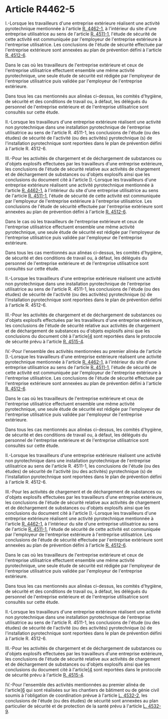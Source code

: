 # Article R4462-5

I.-Lorsque les travailleurs d'une entreprise extérieure réalisent une activité pyrotechnique mentionnée à l'article [R. 4462-1][1], à l'intérieur du site d'une entreprise utilisatrice au sens de l'article [R. 4511-1][2], l'étude de sécurité de cette activité est communiquée par l'employeur de l'entreprise extérieure à l'entreprise utilisatrice. Les conclusions de l'étude de sécurité effectuée par l'entreprise extérieure sont annexées au plan de prévention défini à l'article [R. 4512-6][3]. 

Dans le cas où les travailleurs de l'entreprise extérieure et ceux de l'entreprise utilisatrice effectuent ensemble une même activité pyrotechnique, une seule étude de sécurité est rédigée par l'employeur de l'entreprise utilisatrice puis validée par l'employeur de l'entreprise extérieure. 

Dans tous les cas mentionnés aux alinéas ci-dessus, les comités d'hygiène, de sécurité et des conditions de travail ou, à défaut, les délégués du personnel de l'entreprise extérieure et de l'entreprise utilisatrice sont consultés sur cette étude. 

II.-Lorsque les travailleurs d'une entreprise extérieure réalisent une activité non pyrotechnique dans une installation pyrotechnique de l'entreprise utilisatrice au sens de l'article R. 4511-1, les conclusions de l'étude (ou des études) de sécurité de l'activité (ou des activités) pyrotechnique (s) de l'installation pyrotechnique sont reportées dans le plan de prévention défini à l'article R. 4512-6. 

III.-Pour les activités de chargement et de déchargement de substances ou d'objets explosifs effectuées par les travailleurs d'une entreprise extérieure, les conclusions de l'étude de sécurité relative aux activités de chargement et de déchargement de substances ou d'objets explosifs ainsi que les conclusions du document cité à l'article [I.-Lorsque les travailleurs d'une entreprise extérieure réalisent une activité pyrotechnique mentionnée à l'article [R. 4462-1][1], à l'intérieur du site d'une entreprise utilisatrice au sens de l'article [R. 4511-1][2], l'étude de sécurité de cette activité est communiquée par l'employeur de l'entreprise extérieure à l'entreprise utilisatrice. Les conclusions de l'étude de sécurité effectuée par l'entreprise extérieure sont annexées au plan de prévention défini à l'article [R. 4512-6][3]. 

Dans le cas où les travailleurs de l'entreprise extérieure et ceux de l'entreprise utilisatrice effectuent ensemble une même activité pyrotechnique, une seule étude de sécurité est rédigée par l'employeur de l'entreprise utilisatrice puis validée par l'employeur de l'entreprise extérieure. 

Dans tous les cas mentionnés aux alinéas ci-dessus, les comités d'hygiène, de sécurité et des conditions de travail ou, à défaut, les délégués du personnel de l'entreprise extérieure et de l'entreprise utilisatrice sont consultés sur cette étude. 

II.-Lorsque les travailleurs d'une entreprise extérieure réalisent une activité non pyrotechnique dans une installation pyrotechnique de l'entreprise utilisatrice au sens de l'article R. 4511-1, les conclusions de l'étude (ou des études) de sécurité de l'activité (ou des activités) pyrotechnique (s) de l'installation pyrotechnique sont reportées dans le plan de prévention défini à l'article R. 4512-6. 

III.-Pour les activités de chargement et de déchargement de substances ou d'objets explosifs effectuées par les travailleurs d'une entreprise extérieure, les conclusions de l'étude de sécurité relative aux activités de chargement et de déchargement de substances ou d'objets explosifs ainsi que les conclusions du document cité à l'article][4] sont reportées dans le protocole de sécurité prévu à l'article [R. 4515-4][5]. 

IV.-Pour l'ensemble des activités mentionnées au premier alinéa de l'article [I.-Lorsque les travailleurs d'une entreprise extérieure réalisent une activité pyrotechnique mentionnée à l'article [R. 4462-1][1], à l'intérieur du site d'une entreprise utilisatrice au sens de l'article [R. 4511-1][2], l'étude de sécurité de cette activité est communiquée par l'employeur de l'entreprise extérieure à l'entreprise utilisatrice. Les conclusions de l'étude de sécurité effectuée par l'entreprise extérieure sont annexées au plan de prévention défini à l'article [R. 4512-6][3]. 

Dans le cas où les travailleurs de l'entreprise extérieure et ceux de l'entreprise utilisatrice effectuent ensemble une même activité pyrotechnique, une seule étude de sécurité est rédigée par l'employeur de l'entreprise utilisatrice puis validée par l'employeur de l'entreprise extérieure. 

Dans tous les cas mentionnés aux alinéas ci-dessus, les comités d'hygiène, de sécurité et des conditions de travail ou, à défaut, les délégués du personnel de l'entreprise extérieure et de l'entreprise utilisatrice sont consultés sur cette étude. 

II.-Lorsque les travailleurs d'une entreprise extérieure réalisent une activité non pyrotechnique dans une installation pyrotechnique de l'entreprise utilisatrice au sens de l'article R. 4511-1, les conclusions de l'étude (ou des études) de sécurité de l'activité (ou des activités) pyrotechnique (s) de l'installation pyrotechnique sont reportées dans le plan de prévention défini à l'article R. 4512-6. 

III.-Pour les activités de chargement et de déchargement de substances ou d'objets explosifs effectuées par les travailleurs d'une entreprise extérieure, les conclusions de l'étude de sécurité relative aux activités de chargement et de déchargement de substances ou d'objets explosifs ainsi que les conclusions du document cité à l'article [I.-Lorsque les travailleurs d'une entreprise extérieure réalisent une activité pyrotechnique mentionnée à l'article [R. 4462-1][1], à l'intérieur du site d'une entreprise utilisatrice au sens de l'article [R. 4511-1][2], l'étude de sécurité de cette activité est communiquée par l'employeur de l'entreprise extérieure à l'entreprise utilisatrice. Les conclusions de l'étude de sécurité effectuée par l'entreprise extérieure sont annexées au plan de prévention défini à l'article [R. 4512-6][3]. 

Dans le cas où les travailleurs de l'entreprise extérieure et ceux de l'entreprise utilisatrice effectuent ensemble une même activité pyrotechnique, une seule étude de sécurité est rédigée par l'employeur de l'entreprise utilisatrice puis validée par l'employeur de l'entreprise extérieure. 

Dans tous les cas mentionnés aux alinéas ci-dessus, les comités d'hygiène, de sécurité et des conditions de travail ou, à défaut, les délégués du personnel de l'entreprise extérieure et de l'entreprise utilisatrice sont consultés sur cette étude. 

II.-Lorsque les travailleurs d'une entreprise extérieure réalisent une activité non pyrotechnique dans une installation pyrotechnique de l'entreprise utilisatrice au sens de l'article R. 4511-1, les conclusions de l'étude (ou des études) de sécurité de l'activité (ou des activités) pyrotechnique (s) de l'installation pyrotechnique sont reportées dans le plan de prévention défini à l'article R. 4512-6. 

III.-Pour les activités de chargement et de déchargement de substances ou d'objets explosifs effectuées par les travailleurs d'une entreprise extérieure, les conclusions de l'étude de sécurité relative aux activités de chargement et de déchargement de substances ou d'objets explosifs ainsi que les conclusions du document cité à l'article][4] sont reportées dans le protocole de sécurité prévu à l'article [R. 4515-4][5]. 

IV.-Pour l'ensemble des activités mentionnées au premier alinéa de l'article][6] qui sont réalisées sur les chantiers de bâtiment ou de génie civil soumis à l'obligation de coordination prévue à l'article [L. 4532-2][7], les conclusions de l'étude (ou des études) de sécurité sont annexées au plan particulier de sécurité et de protection de la santé prévu à l'article [L. 4532-9][8].

 [1]: /affichCodeArticle.do?cidTexte=LEGITEXT000006072050&idArticle=LEGIARTI000028140043&dateTexte=&categorieLien=cid
 [2]: /affichCodeArticle.do?cidTexte=LEGITEXT000006072050&idArticle=LEGIARTI000018491526&dateTexte=&categorieLien=cid
 [3]: /affichCodeArticle.do?cidTexte=LEGITEXT000006072050&idArticle=LEGIARTI000018491570&dateTexte=&categorieLien=cid
 [4]: /affichCodeArticle.do?cidTexte=LEGITEXT000006072050&idArticle=LEGIARTI000028140528&dateTexte=&categorieLien=cid
 [5]: /affichCodeArticle.do?cidTexte=LEGITEXT000006072050&idArticle=LEGIARTI000018491670&dateTexte=&categorieLien=cid
 [6]: /affichCodeArticle.do?cidTexte=LEGITEXT000006072050&idArticle=LEGIARTI000028140287&dateTexte=&categorieLien=cid
 [7]: /affichCodeArticle.do?cidTexte=LEGITEXT000006072050&idArticle=LEGIARTI000006903263&dateTexte=&categorieLien=cid
 [8]: /affichCodeArticle.do?cidTexte=LEGITEXT000006072050&idArticle=LEGIARTI000006903271&dateTexte=&categorieLien=cid